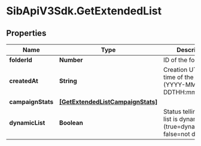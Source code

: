 # SibApiV3Sdk.GetExtendedList

## Properties
Name | Type | Description | Notes
------------ | ------------- | ------------- | -------------
**folderId** | **Number** | ID of the folder | 
**createdAt** | **String** | Creation UTC date-time of the list (YYYY-MM-DDTHH:mm:ss.SSSZ) | 
**campaignStats** | [**[GetExtendedListCampaignStats]**](GetExtendedListCampaignStats.md) |  | [optional] 
**dynamicList** | **Boolean** | Status telling if the list is dynamic or not (true=dynamic, false=not dynamic) | [optional] 


